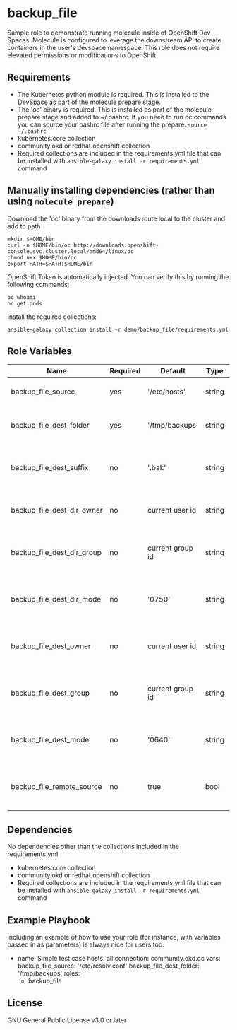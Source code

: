 backup_file
=========

Sample role to demonstrate running molecule inside of OpenShift Dev Spaces. Molecule is configured to leverage the downstream API to create containers in the user's devspace namespace. This role does not require elevated permissions or modifications to OpenShift. 

Requirements
------------

- The Kubernetes python module is required. This is installed to the DevSpace as part of the molecule prepare stage.
- The 'oc' binary is required. This is installed as part of the molecule prepare stage and added to ~/.bashrc. If you need to run oc commands you can source your bashrc file after running the prepare. `source ~/.bashrc`
- kubernetes.core collection
- community.okd or redhat.openshift collection
- Required collections are included in the requirements.yml file that can be installed with `ansible-galaxy install -r requirements.yml` command


Manually installing dependencies (rather than using `molecule prepare`)
-------------

Download the 'oc' binary from the downloads route local to the cluster and add to path

```
mkdir $HOME/bin
curl -o $HOME/bin/oc http://downloads.openshift-console.svc.cluster.local/amd64/linux/oc
chmod u+x $HOME/bin/oc
export PATH=$PATH:$HOME/bin
```

OpenShift Token is automatically injected. You can verify this by running the following commands:

```
oc whoami
oc get pods
```

Install the required collections:

```
ansible-galaxy collection install -r demo/backup_file/requirements.yml
```

Role Variables
--------------

| Name | Required | Default | Type | Description |
| ------- | -------- | -------- | ---------- | ------------------------|
| backup_file_source | yes | '/etc/hosts' | string | The file to be backed up |
| backup_file_dest_folder | yes | '/tmp/backups' | string | The folder where backups are stored |
| backup_file_dest_suffix | no | '.bak' | string | The suffix to be appended to backup files |
| backup_file_dest_dir_owner | no | current user id | string | The owner permission for back up folder |
| backup_file_dest_dir_group | no | current group id | string | The group permission for the back up folder |
| backup_file_dest_dir_mode | no | '0750' | string | The mode permission for the backup folder |
| backup_file_dest_owner | no | current user id | string | The owner permission for the backed up file |
| backup_file_dest_group | no | current group id | string | The group permission for the backed up file |
| backup_file_dest_mode | no | '0640' | string | The mode permission for the backed up file |
| backup_file_remote_source | no | true | bool | If the source file exists on the remote system |

Dependencies
------------

No dependencies other than the collections included in the requirements.yml

- kubernetes.core collection
- community.okd or redhat.openshift collection
- Required collections are included in the requirements.yml file that can be installed with `ansible-galaxy install -r requirements.yml` command

Example Playbook
----------------

Including an example of how to use your role (for instance, with variables passed in as parameters) is always nice for users too:

  - name: Simple test case
    hosts: all
    connection: community.okd.oc
    vars:
      backup_file_source: '/etc/resolv.conf'
      backup_file_dest_folder: '/tmp/backups'
    roles:
      - backup_file

License
-------

GNU General Public License v3.0 or later
